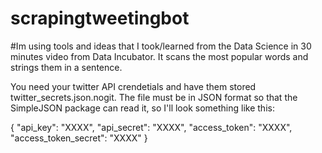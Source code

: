 # scrapingtweetingbot
#Im using tools and ideas that I took/learned from the Data Science in 30 minutes video from Data Incubator.
It scans the most popular words and strings them in a sentence.

You need your twitter API crendetials and have them stored twitter_secrets.json.nogit. The file must be in JSON format so that the SimpleJSON package can read it, so I'll look something like this:

{ 
"api_key": "XXXX",
"api_secret": "XXXX",
"access_token": "XXXX",
"access_token_secret": "XXXX"
}

